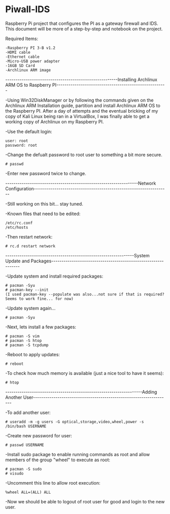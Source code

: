 # Piwall-IDS
Raspberry Pi project that configures the PI as a gateway firewall and IDS.
This document will be more of a step-by-step and notebook on the project.

Required Items:

    -Raspberry PI 3-B v1.2
    -HDMI cable
    -Ethernet cable
    -Micro-USB power adapter
    -16GB SD Card
    -Archlinux ARM image


-------------------------------------------------------Installing Archlinux ARM OS to Raspberry PI------------------------------------------------------

-Using Win32DiskManager or by following the commands given on the Archlinux ARM Installation guide, partition and install Archlinux ARM OS to the Raspberry PI.
After a day of attempts and the eventual bricking of my copy of Kali Linux being ran in a VirtualBox, I was finally able to get a working copy of Archlinux on my
Raspberry PI.
    
-Use the default login:

    user: root
    password: root
    
-Change the defualt password to root user to something a bit more secure.

    # passwd
    
-Enter new password twice to change.

-----------------------------------------------------------------Network Configuration------------------------------------------------------------------

-Still working on this bit... stay tuned.

-Known files that need to be edited:

    /etc/rc.conf
    /etc/hosts
    
-Then restart network:

    # rc.d restart network
    
---------------------------------------------------------------System Update and Packages--------------------------------------------------------------

-Update system and install required packages:

    # pacman -Syu
    # pacman-key --init
    (I used pacman-key --populate was also...not sure if that is required? Seems to work fine... for now)
    
-Update system again...

    # pacman -Syu
    
-Next, lets install a few packages:

    # pacman -S vim
    # pacman -S htop
    # pacman -S tcpdump
    
-Reboot to apply updates:

    # reboot
    
-To check how much memory is available (just a nice tool to have it seems):

    # htop
    
-------------------------------------------------------------------Adding Another User-------------------------------------------------------------------

-To add another user:

    # useradd -m -g users -G optical,storage,video,wheel,power -s /bin/bash USERNAME
    
-Create new password for user:

    # passwd USERNAME
    
-Install sudo package to enable running commands as root and allow members of the group "wheel" to execute as root:

    # pacman -S sudo
    # visudo
    
-Uncomment this line to allow root execution:
    
    %wheel ALL=(ALL) ALL
    
-Now we should be able to logout of root user for good and login to the new user.
